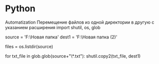 # Python
Automatization
Перемещение файлов из одной директории в другую с указанием расширения
import shutil, os, glob

source = 'F:\Новая папка'
dest1 = 'F:\Новая папка (2)'


files = os.listdir(source)

for txt_file in glob.glob(source+"\\*.txt"):
    shutil.copy2(txt_file, dest1)
